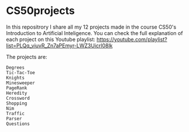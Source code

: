 # CS50projects

In this repositrory I share all my 12 projects made in the course CS50's Introduction to Artificial Inteligence. You can check the full explanation of each project on this Youtube playlist: https://youtube.com/playlist?list=PLQq_viuvR_Zn7aPEmyr-LWZ3Uicrl08lk

The projects are:

    Degrees
    Tic-Tac-Toe
    Knights
    Minesweeper
    PageRank
    Heredity
    Crossword
    Shopping
    Nim
    Traffic
    Parser
    Questions


